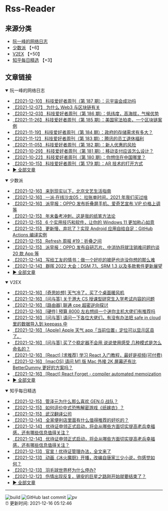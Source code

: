 # Rss-Reader

## 来源分类

* [阮一峰的网络日志](#阮一峰的网络日志)
* [少数派](#少数派) 【+6】
* [V2EX](#V2EX) 【+50】
* [知乎每日精选](#知乎每日精选) 【+3】

## 文章链接

<details open>
    <summary id="阮一峰的网络日志">
     阮一峰的网络日志
    </summary>


* [【2021-12-10】 科技爱好者周刊（第 187 期）：元宇宙会成功吗](http://www.ruanyifeng.com/blog/2021/12/weekly-issue-187.html)
* [【2021-12-07】 为什么 Web3 与区块链有关](http://www.ruanyifeng.com/blog/2021/12/web3.html)
* [【2021-12-03】 科技爱好者周刊（第 186 期）：低纬度，高海拔，气候优势](http://www.ruanyifeng.com/blog/2021/12/weekly-issue-186.html)
* [【2021-11-26】 科技爱好者周刊（第 185 期）：美国宪法拍卖，一个区块链案例](http://www.ruanyifeng.com/blog/2021/11/weekly-issue-185.html)
* [【2021-11-19】 科技爱好者周刊（第 184 期）：政府的存储需求有多大？](http://www.ruanyifeng.com/blog/2021/11/weekly-issue-184.html)
* [【2021-11-12】 科技爱好者周刊（第 183 期）：腾讯的员工退休福利](http://www.ruanyifeng.com/blog/2021/11/weekly-issue-183.html)
* [【2021-11-05】 科技爱好者周刊（第 182 期）：新人优惠的风险](http://www.ruanyifeng.com/blog/2021/11/weekly-issue-182.html)
* [【2021-10-29】 科技爱好者周刊（第 181 期）：移动支付应该怎么设计？](http://www.ruanyifeng.com/blog/2021/10/weekly-issue-181.html)
* [【2021-10-22】 科技爱好者周刊（第 180 期）：你想住在中国哪里？](http://www.ruanyifeng.com/blog/2021/10/weekly-issue-180.html)
* [【2021-10-15】 科技爱好者周刊（第 179 期）：AR 技术的打开方式](http://www.ruanyifeng.com/blog/2021/10/weekly-issue-179.html)
* [:arrow_forward: 全部文章](data/阮一峰的网络日志.md)
</details>

<details open>
    <summary id="少数派">
     少数派
    </summary>


* [【2021-12-16】 来到现实以下，北京文艺生活指南](https://sspai.com/post/70350)
* [【2021-12-16】 一派·在线沙龙05： 拉账单时间，2021 年我们买过啥](https://sspai.com/post/70451)
* [【2021-12-16】 派早报：OPPO 发布折叠屏手机、爱奇艺宣布 VIP 价格上调等](https://sspai.com/post/70452)
* [【2021-12-15】 年末备考冲刺，这是我的纸笔方法论](https://sspai.com/post/70436)
* [【2021-12-15】 6 个实用技巧和软件，让你的 Windows 11 更加称心如意](https://sspai.com/post/70320)
* [【2021-12-15】 更新慢、弃坑了？实现 Android 应用自给自足：GitHub Actions 编译实例](https://sspai.com/post/70427)
* [【2021-12-15】 Refresh 周报 #19：折叠之间](https://sspai.com/post/70431)
* [【2021-12-15】 派早报：OPPO 发布自研芯片、中消协将就注销难问题约谈 20 款 App 等](https://sspai.com/post/70429)
* [【2021-12-14】 写给工友的情书：做一个好吃的披萨也许没你想的那么难](https://sspai.com/post/70416)
* [【2021-12-14】 群晖 2022 大会：DSM 7.1、SRM 1.3 以及多款套件更新展望](https://sspai.com/post/70343)
* [:arrow_forward: 全部文章](data/少数派.md)
</details>

<details open>
    <summary id="V2EX">
     V2EX
    </summary>


* [【2021-12-16】 [奇思妙想] 天气冷了，买了个桌面暖风机](https://www.v2ex.com/t/822580)
* [【2021-12-16】 [问与答] 关于港大 CS 授课型研究生入学考试内容的问题](https://www.v2ex.com/t/822579)
* [【2021-12-16】 [路由器] 联通 cpe 超密逆向探讨](https://www.v2ex.com/t/822578)
* [【2021-12-16】 [硬件] 预算 8000 左右想组一个迷你主机大佬们有推荐吗](https://www.v2ex.com/t/822577)
* [【2021-12-16】 [问与答] 请问一下各位大佬们，有没有办法把 safe in cloud 里的数据导入到 keepass 中](https://www.v2ex.com/t/822576)
* [【2021-12-16】 [Apple] Apple 天气 app「当前位置」定位可以显示区县了。](https://www.v2ex.com/t/822575)
* [【2021-12-16】 [问与答] 买了个稳定器不会用 说说使用感受 几种模式是怎么命名的？](https://www.v2ex.com/t/822571)
* [【2021-12-16】 [React] [求推荐] 学习 React 入门教程，最好是视频(可付费)](https://www.v2ex.com/t/822569)
* [【2021-12-16】 [macOS] 请问 M1 版 Mac 外接 2K 屏幕还有比 BetterDummy 更好的方案吗？](https://www.v2ex.com/t/822568)
* [【2021-12-16】 [React] React Forget - compiler automated memoization](https://www.v2ex.com/t/822567)
* [:arrow_forward: 全部文章](data/V2EX.md)
</details>

<details open>
    <summary id="知乎每日精选">
     知乎每日精选
    </summary>


* [【2021-12-15】 管泽元为什么那么喜欢 GEN.G 战队？](http://www.zhihu.com/question/426350920/answer/2215607941?utm_campaign=rss&utm_medium=rss&utm_source=rss&utm_content=title)
* [【2021-12-15】 如何评价中式恐怖解密游戏《纸嫁衣》？](http://www.zhihu.com/question/442375421/answer/2271749256?utm_campaign=rss&utm_medium=rss&utm_source=rss&utm_content=title)
* [【2021-12-15】 武汉翻译公司](http://zhuanlan.zhihu.com/p/444084870?utm_campaign=rss&utm_medium=rss&utm_source=rss&utm_content=title)
* [【2021-12-14】 全家便利店里面有什么值得推荐的好吃的？](http://www.zhihu.com/question/24109443/answer/2270128972?utm_campaign=rss&utm_medium=rss&utm_source=rss&utm_content=title)
* [【2021-12-14】 优待证申领正式启动，将会从哪些方面切实提高老兵幸福感，还有哪些信息值得关注？](http://www.zhihu.com/question/505902300/answer/2270130139?utm_campaign=rss&utm_medium=rss&utm_source=rss&utm_content=title)
* [【2021-12-14】 优待证申领正式启动，将会从哪些方面切实提高老兵幸福感，还有哪些信息值得关注？](http://www.zhihu.com/question/505902300/answer/2270069134?utm_campaign=rss&utm_medium=rss&utm_source=rss&utm_content=title)
* [【2021-12-13】 官宣！优待证管理办法，全文来了](http://zhuanlan.zhihu.com/p/444876176?utm_campaign=rss&utm_medium=rss&utm_source=rss&utm_content=title)
* [【2021-12-13】 动画《冰火魔厨》开播，改编自唐家三少小说，你感觉如何？](http://www.zhihu.com/question/499282140/answer/2266333468?utm_campaign=rss&utm_medium=rss&utm_source=rss&utm_content=title)
* [【2021-12-13】 羽毛球世界杯为什么停办?](http://www.zhihu.com/question/490475077/answer/2267100700?utm_campaign=rss&utm_medium=rss&utm_source=rss&utm_content=title)
* [【2021-12-12】 伤情出现反复，锡安的巨星之路刚开始就要结束了？](http://zhuanlan.zhihu.com/p/444431023?utm_campaign=rss&utm_medium=rss&utm_source=rss&utm_content=title)
* [:arrow_forward: 全部文章](data/知乎每日精选.md)
</details>


---

![build](https://github.com/LikaiLee/rss-reader/workflows/rss%20reader/badge.svg)
![GitHub last commit](https://img.shields.io/github/last-commit/likailee/rss-reader)
![pv](https://pageview.vercel.app/?github_user=likailee) <br>
:alarm_clock: 更新时间: 2021-12-16 05:12:46